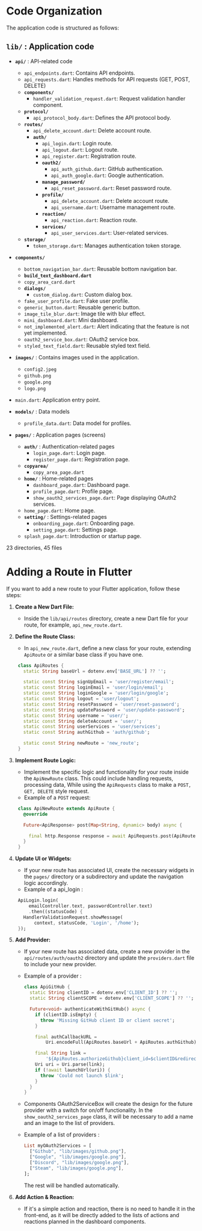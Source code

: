 # Code Organization

The application code is structured as follows:

## `lib/` : Application code

- **`api/`** : API-related code
  - `api_endpoints.dart`: Contains API endpoints.
  - `api_requests.dart`: Handles methods for API requests (GET, POST, DELETE)
  - **`components/`**
    - `handler_validation_request.dart`: Request validation handler component.
  - **`protocol/`**
    - `api_protocol_body.dart`: Defines the API protocol body.
  - **`routes/`**
    - `api_delete_account.dart`: Delete account route.
    - **`auth/`**
      - `api_login.dart`: Login route.
      - `api_logout.dart`: Logout route.
      - `api_register.dart`: Registration route.
      - **`oauth2/`**
        - `api_auth_github.dart`: GitHub authentication.
        - `api_auth_google.dart`: Google authentication.
      - **`manage_password/`**
        - `api_reset_password.dart`: Reset password route.
      - **`profile/`**
        - `api_delete_account.dart`: Delete account route.
        - `api_username.dart`: Username management route.
      - **`reaction/`**
        - `api_reaction.dart`: Reaction route.
      - **`services/`**
        - `api_user_services.dart`: User-related services.
  - **`storage/`**
    - `token_storage.dart`: Manages authentication token storage.

- **`components/`**
  - `bottom_navigation_bar.dart`: Reusable bottom navigation bar.
  - **`build_text_dashboard.dart`**
  - `copy_area_card.dart`
  - **`dialogs/`**
    - `custom_dialog.dart`: Custom dialog box.
  - `fake_user_profile.dart`: Fake user profile.
  - `generic_button.dart`: Reusable generic button.
  - `image_tile_blur.dart`: Image tile with blur effect.
  - `mini_dashboard.dart`: Mini dashboard.
  - `not_implemented_alert.dart`: Alert indicating that the feature is not yet implemented.
  - `oauth2_service_box.dart`: OAuth2 service box.
  - `styled_text_field.dart`: Reusable styled text field.

- **`images/`** : Contains images used in the application.
  - `config2.jpeg`
  - `github.png`
  - `google.png`
  - `logo.png`

- `main.dart`: Application entry point.

- **`models/`** : Data models
  - `profile_data.dart`: Data model for profiles.

- **`pages/`** : Application pages (screens)
  - **`auth/`** : Authentication-related pages
    - `login_page.dart`: Login page.
    - `register_page.dart`: Registration page.
  - **`copyarea/`**
    - `copy_area_page.dart`
  - **`home/`** : Home-related pages
    - `dashboard_page.dart`: Dashboard page.
    - `profile_page.dart`: Profile page.
    - `show_oauth2_services_page.dart`: Page displaying OAuth2 services.
  - `home_page.dart`: Home page.
  - **`setting/`** : Settings-related pages
    - `onboarding_page.dart`: Onboarding page.
    - `setting_page.dart`: Settings page.
  - `splash_page.dart`: Introduction or startup page.

23 directories, 45 files

# Adding a Route in Flutter

If you want to add a new route to your Flutter application, follow these steps:

1. **Create a New Dart File:**
   - Inside the `lib/api/routes` directory, create a new Dart file for your route, for example, `api_new_route.dart`.

2. **Define the Route Class:**
   - In `api_new_route.dart`, define a new class for your route, extending `ApiRoute` or a similar base class if you have one.

   ```dart
    class ApiRoutes {
      static String baseUrl = dotenv.env['BASE_URL'] ?? '';

      static const String signUpEmail = 'user/register/email';
      static const String loginEmail = 'user/login/email';
      static const String loginGoogle = 'user/login/google';
      static const String logout = 'user/logout';
      static const String resetPassword = 'user/reset-password';
      static const String updatePassword = 'user/update-password';
      static const String username = 'user/';
      static const String deleteAccount = 'user/';
      static const String userServices = 'user/services';
      static const String authGithub = 'auth/github';

      static const String newRoute = 'new_route';
    }
   ```

3. **Implement Route Logic:**
   - Implement the specific logic and functionality for your route inside the `ApiNewRoute` class. This could include handling requests, processing data, While using the `ApiRequests` class to make a `POST, GET, DELETE` style request.
   - Example of a `POST` request:

   ```dart
    class ApiNewRoute extends ApiRoute {
      @override

      Future<ApiResponse> post(Map<String, dynamic> body) async {

        final http.Response response = await ApiRequests.post(ApiRoutes.newRoute, body);
      }
    }
   ```

4. **Update UI or Widgets:**
   - If your new route has associated UI, create the necessary widgets in the `pages/` directory or a subdirectory and update the navigation logic accordingly.
   - Example of a api_login : 
    ```dart
     ApiLogin.login(
         emailController.text, passwordController.text)
         .then((statusCode) {
       HandlerValidationRequest.showMessage(
           context, statusCode, 'Login', '/home');
     });
    ```

5. **Add Provider:**
    - If your new route has associated data, create a new provider in the `api/routes/auth/oauth2` directory and update the `providers.dart` file to include your new provider.
    - Example of a provider : 
      ```dart
      class ApiGitHub {
        static String clientID = dotenv.env['CLIENT_ID'] ?? '';
        static String clientSCOPE = dotenv.env['CLIENT_SCOPE'] ?? '';

        Future<void> authenticateWithGitHub() async {
          if (clientID.isEmpty) {
            throw 'Missing GitHub client ID or client secret';
          }

          final authCallbackURL =
              Uri.encodeFull(ApiRoutes.baseUrl + ApiRoutes.authGithub);

          final String link =
              '${ApiRoutes.authorizeGithub}client_id=$clientID&redirect_uri=$authCallbackURL&scope=$clientSCOPE';
          Uri uri = Uri.parse(link);
          if (!await launchUrl(uri)) {
            throw 'Could not launch $link';
          }
        }
      }
      ```
    - Components OAuth2ServiceBox will create the design for the future provider with a switch for on/off functionality. In the `show_oauth2_services_page` class, it will be necessary to add a name and an image to the list of providers.
    - Example of a list of providers :
      ```dart
      List myOAuth2Services = [
        ["Github", "lib/images/github.png"],
        ["Google", "lib/images/google.png"],
        ["Discord", "lib/images/google.png"],
        ["Steam", "lib/images/google.png"],
      ];
      ```

      The rest will be handled automatically.

6. **Add Action & Reaction:**
    - If it's a simple action and reaction, there is no need to handle it in the front-end, as it will be directly added to the lists of actions and reactions planned in the dashboard components.